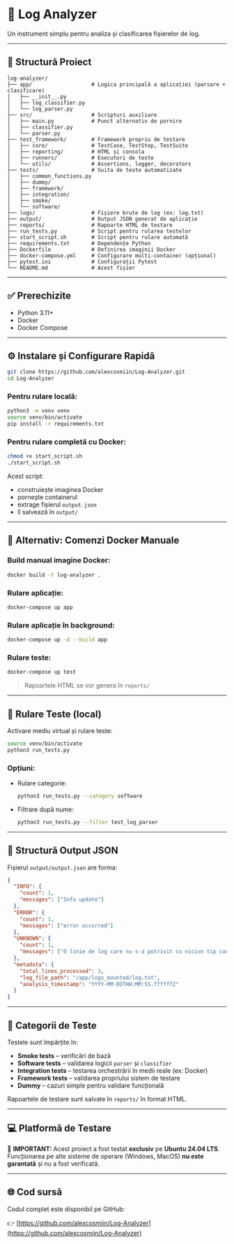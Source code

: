 # 🧾 Log Analyzer

Un instrument simplu pentru analiza și clasificarea fișierelor de log.

---

## 📁 Structură Proiect

```
log-analyzer/
├── app/                   # Logica principală a aplicației (parsare + clasificare)
│   ├── __init__.py
│   ├── log_classifier.py
│   └── log_parser.py
├── src/                   # Scripturi auxiliare
│   ├── main.py            # Punct alternativ de pornire
│   ├── classifier.py
│   └── parser.py
├── test_framework/        # Framework propriu de testare
│   ├── core/              # TestCase, TestStep, TestSuite
│   ├── reporting/         # HTML și consola
│   ├── runners/           # Executori de teste
│   └── utils/             # Assertions, logger, decorators
├── tests/                 # Suita de teste automatizate
│   ├── common_functions.py
│   ├── dummy/
│   ├── framework/
│   ├── integration/
│   ├── smoke/
│   └── software/
├── logs/                  # Fișiere brute de log (ex: log.txt)
├── output/                # Output JSON generat de aplicație
├── reports/               # Rapoarte HTML de testare
├── run_tests.py           # Script pentru rularea testelor
├── start_script.sh        # Script pentru rulare automată
├── requirements.txt       # Dependențe Python
├── Dockerfile             # Definirea imaginii Docker
├── docker-compose.yml     # Configurare multi-container (opțional)
├── pytest.ini             # Configurații Pytest
└── README.md              # Acest fișier
```

---

## ✅ Prerechizite

* Python 3.11+
* Docker
* Docker Compose

---

## ⚙️ Instalare și Configurare Rapidă

```bash
git clone https://github.com/alexcosmiin/Log-Analyzer.git
cd Log-Analyzer
```

### Pentru rulare locală:

```bash
python3 -m venv venv
source venv/bin/activate
pip install -r requirements.txt
```

### Pentru rulare completă cu Docker:

```bash
chmod +x start_script.sh
./start_script.sh
```

Acest script:

* construiește imaginea Docker
* pornește containerul
* extrage fișierul `output.json`
* îl salvează în `output/`

---

## 🐳 Alternativ: Comenzi Docker Manuale

### Build manual imagine Docker:

```bash
docker build -t log-analyzer .
```

### Rulare aplicație:

```bash
docker-compose up app
```

### Rulare aplicație în background:

```bash
docker-compose up -d --build app
```

### Rulare teste:

```bash
docker-compose up test
```

> Rapoartele HTML se vor genera în `reports/`

---

## 🧪 Rulare Teste (local)

Activare mediu virtual și rulare teste:

```bash
source venv/bin/activate
python3 run_tests.py
```

### Opțiuni:

* Rulare categorie:

  ```bash
  python3 run_tests.py --category software
  ```
* Filtrare după nume:

  ```bash
  python3 run_tests.py --filter test_log_parser
  ```

---

## 📄 Structură Output JSON

Fișierul `output/output.json` are forma:

```json
{
  "INFO": {
    "count": 1,
    "messages": ["Info update"]
  },
  "ERROR": {
    "count": 1,
    "messages": ["error occurred"]
  },
  "UNKNOWN": {
    "count": 1,
    "messages": ["O linie de log care nu s-a potrivit cu niciun tip cunoscut."]
  },
  "metadata": {
    "total_lines_processed": 3,
    "log_file_path": "/app/logs_mounted/log.txt",
    "analysis_timestamp": "YYYY-MM-DDTHH:MM:SS.ffffffZ"
  }
}
```

---

## 🧪 Categorii de Teste

Testele sunt împărțite în:

* **Smoke tests** – verificări de bază
* **Software tests** – validarea logicii `parser` și `classifier`
* **Integration tests** – testarea orchestrării în medii reale (ex: Docker)
* **Framework tests** – validarea propriului sistem de testare
* **Dummy** – cazuri simple pentru validare funcțională

Rapoartele de testare sunt salvate în `reports/` în format HTML.

---

## 💻 Platformă de Testare

🛑 **IMPORTANT:** Acest proiect a fost testat **exclusiv** pe **Ubuntu 24.04 LTS**.
Funcționarea pe alte sisteme de operare (Windows, MacOS) **nu este garantată** și nu a fost verificată.

---

## 🌐 Cod sursă

Codul complet este disponibil pe GitHub:

👉 [https://github.com/alexcosmiin/Log-Analyzer](https://github.com/alexcosmiin/Log-Analyzer)
